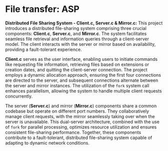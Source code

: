 # File transfer: ASP

**Distributed File Sharing System - Client.c, Server.c & Mirror.c:**
This project introduces a distributed file-sharing system comprising three crucial components: **Client.c**, **Server.c**, and **Mirror.c**. The system facilitates seamless file retrieval and information queries through a client-server model. The client interacts with the server or mirror based on availability, providing a fault-tolerant experience.

**Client.c** serves as the user interface, enabling users to initiate commands like requesting file information, retrieving files based on extensions or creation dates, and quitting the client-server connection. The project employs a dynamic allocation approach, ensuring the first four connections are directed to the server, and subsequent connections alternate between the server and mirror instances. The utilization of the `fork` system call enhances parallelism, allowing the system to handle multiple client requests concurrently.

The server (**Server.c**) and mirror (**Mirror.c**) components share a common codebase but operate on different port numbers. They collaboratively manage client requests, with the mirror seamlessly taking over when the server is unavailable. This dual-server architecture, combined with the use of `fork` for parallel processing, optimizes resource utilization and ensures consistent file-sharing performance. Together, these components contribute to a fault-tolerant, distributed file-sharing system capable of adapting to dynamic network conditions.